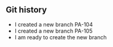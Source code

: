 ## Git history


- I created a new branch PA-104
- I created a new branch PA-105
- I am ready to create the new branch